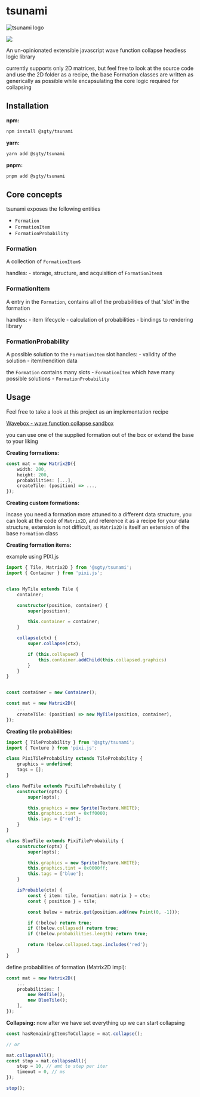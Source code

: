 # tsunami

![tsunami logo](https://github.com/LeRedditBro/tsunami/blob/main/images/tsunami.svg)

<p>
<img src="https://img.shields.io/bundlephobia/min/@sgty/tsunami"/>
</p>

An un-opinionated extensible javascript wave function collapse headless logic library

currently supports only 2D matrices, but feel free to look at the source code and use the 2D folder as a recipe, the base Formation classes are written as generically as possible while encapsulating the core logic required for collapsing

## Installation

**npm:**

```bash
npm install @sgty/tsunami
```

**yarn:**

```bash
yarn add @sgty/tsunami
```

**pnpm:**

```bash
pnpm add @sgty/tsunami
```

## Core concepts

tsunami exposes the following entities

-   `Formation`
-   `FormationItem`
-   `FormationProbability`

### Formation

A collection of `FormationItem`s

handles: - storage, structure, and acquisition of `FormationItem`s

### FormationItem

A entry in the `Formation`, contains all of the probabilities of that 'slot' in the formation

handles: - item lifecycle - calculation of probabilities - bindings to rendering library

### FormationProbability

A possible solution to the `FormationItem` slot
handles: - validity of the solution - item/rendition data

the `Formation` contains many slots - `FormationItem` which have many possible solutions - `FormationProbability`

## Usage

Feel free to take a look at this project as an implementation recipe

[Wavebox - wave function collapse sandbox](https://github.com/LeRedditBro/wavebox)

you can use one of the supplied formation out of the box
or extend the base to your liking

**Creating formations:**

```ts
const mat = new Matrix2D({
	width: 200,
	height: 200,
	probabilities: [...],
	createTile: (position) => ...,
});
```

**Creating custom formations:**

incase you need a formation more attuned to a different data structure, you can look at the code of `Matrix2D`, and reference it as a recipe for your data structure, extension is not difficult, as `Matrix2D` is itself an extension of the base `Formation` class

**Creating formation items:**

example using PIXI.js

```ts
import { Tile, Matrix2D } from '@sgty/tsunami';
import { Container } from 'pixi.js';


class MyTile extends Tile {
	container;

	constructor(position, container) {
		super(position);

		this.container = container;
	}

	collapse(ctx) {
		super.collapse(ctx);

		if (this.collapsed) {
			this.container.addChild(this.collapsed.graphics)
		}
	}
}


const container = new Container();

const mat = new Matrix2D({
	...
	createTile: (position) => new MyTile(position, container),
});
```

**Creating tile probabilities:**

```ts
import { TileProbability } from '@sgty/tsunami';
import { Texture } from 'pixi.js';

class PixiTileProbability extends TileProbability {
	graphics = undefined;
	tags = [];
}

class RedTile extends PixiTileProbability {
	constructor(opts) {
		super(opts);

		this.graphics = new Sprite(Texture.WHITE);
		this.graphics.tint = 0xff0000;
		this.tags = ['red'];
	}
}

class BlueTile extends PixiTileProbability {
	constructor(opts) {
		super(opts);

		this.graphics = new Sprite(Texture.WHITE);
		this.graphics.tint = 0x0000ff;
		this.tags = ['blue'];
	}

	isProbable(ctx) {
		const { item: tile, formation: matrix } = ctx;
		const { position } = tile;

		const below = matrix.get(position.add(new Point(0, -1)));

		if (!below) return true;
		if (!below.collapsed) return true;
		if (!below.probabilities.length) return true;

		return !below.collapsed.tags.includes('red');
	}
}
```

define probabilities of formation (Matrix2D impl):

```ts
const mat = new Matrix2D({
	...
	probabilities: [
		new RedTile();
		new BlueTile();
	],
});
```

**Collapsing:**
now after we have set everything up we can start collapsing

```ts
const hasRemainingItemsToCollapse = mat.collapse();

// or

mat.collapseAll();
const stop = mat.collapseAll({
	step = 10, // amt to step per iter
	timeout = 0, // ms
});

stop();
```

